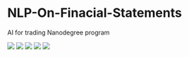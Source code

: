 # NLP-On-Finacial-Statements
AI for trading Nanodegree program

[//]: # (Image References)

[image1]: ./images/FRAPlot.png
[image2]: ./images/cosinSimularity.png
[image3]: ./images/factorReturn.png
[image4]: ./images/jaccardSim.png
[image5]: ./images/perQuantile.png



![][image4]
![][image2]
![][image3]
![][image5]
![][image1]

